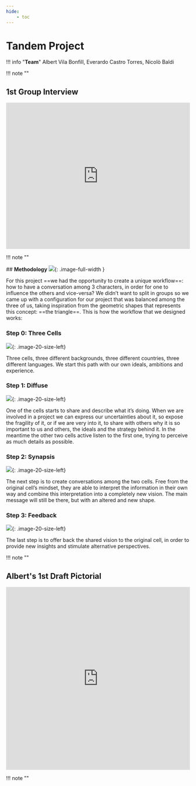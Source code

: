 ```yaml
---
hide:
    - toc
---
```

# **Tandem Project**

!!! info "**Team**"
     Albert Vila Bonfill, Everardo Castro Torres, Nicolò Baldi

!!! note ""

## **1st Group Interview**

<iframe 
    width="100%" 
    height="400" 
    src="https://www.youtube.com/embed/uJcjDwr-P6c?si=E9n77YbCukScl7wv" 
    title="YouTube video player" 
    frameborder="0" 
    allow="accelerometer; autoplay; clipboard-write; encrypted-media; gyroscope; picture-in-picture; web-share" allowfullscreen>
</iframe>

!!! note ""

## **Methodology**
![](processTotal.png){: .image-full-width }

For this project ==we had the opportunity to create a unique workflow==: how to have a conversation among 3 characters, in order for one to influence the others and vice-versa? 
We didn’t want to split in groups so we came up with a configuration for our project that was balanced among the three of us, taking inspiration from the geometric shapes that represents this concept: ==the triangle==.
This is how the workflow that we designed works:

### **Step 0: Three Cells**
![](<project images/process0.png>){: .image-20-size-left}

Three cells, three different backgrounds, three different countries, three different languages. 
We start this path with our own ideals, ambitions and experience. 
<div style="clear:both;"></div>

### **Step 1: Diffuse**

![](<project images/process1.png>){: .image-20-size-left}

One of the cells starts to share and describe what it’s doing. When we are involved in a project we can express our uncertainties about it, so expose the fragility of it, or if we are very into it, to share with others why it is so important to us and others, the ideals and the strategy behind it. 
In the meantime the other two cells active listen to the first one, trying to perceive as much details as possible. 
<div style="clear:both;"></div> 

### **Step 2: Synapsis**

![](<project images/process2.png>){: .image-20-size-left}

The next step is to create conversations among the two cells. Free from the original cell’s mindset, they are able to interpret the information in their own way and combine this interpretation into a completely new vision. 
The main message will still be there, but with an altered and new shape. 
<div style="clear:both;"></div> 

### **Step 3: Feedback**

![](<project images/process3.png>){: .image-20-size-left}

The last step is to offer back the shared vision to the original cell, in order to provide new insights and stimulate alternative perspectives. 
<div style="clear:both;"></div> 

!!! note ""

## **Albert's 1st Draft Pictorial**

<iframe 
    src="https://docs.google.com/presentation/d/e/2PACX-1vRaFr4dV20LRlSXwdKME7Zhf_3ybIiNLH9Q64-jN7NeXQ3QuXn6SOHnsfS0ZFVKwI6X1WipqK6o5wjX/embed?start=false&loop=false&delayms=3000" 
    frameborder="0" 
    width="100%" 
    height="500" 
    allowfullscreen="true" 
    mozallowfullscreen="true" 
    webkitallowfullscreen="true">
</iframe>

!!! note ""
